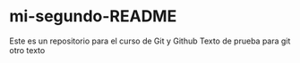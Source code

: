 # mi-segundo-README
Este es un repositorio para el curso de Git y Github
Texto de prueba para git
otro texto